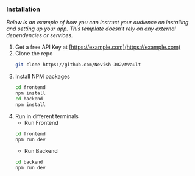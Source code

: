
### Installation

_Below is an example of how you can instruct your audience on installing and setting up your app. This template doesn't rely on any external dependencies or services._

1. Get a free API Key at [https://example.com](https://example.com)
2. Clone the repo
   ```sh
   git clone https://github.com/Nevish-302/MVault
   ```
3. Install NPM packages
   ```sh
   cd frontend
   npm install
   cd backend
   npm install
   ```
4. Run in different terminals
   - Run Frontend
   ```sh
   cd frontend
   npm run dev
   ```
   - Run Backend 
   ```sh
   cd backend
   npm run dev
   ```
